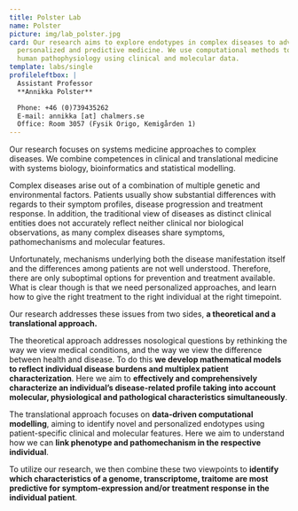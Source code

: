 ```yaml
---
title: Polster Lab
name: Polster
picture: img/lab_polster.jpg
card: Our research aims to explore endotypes in complex diseases to advance
  personalized and predictive medicine. We use computational methods to model
  human pathophysiology using clinical and molecular data.
template: labs/single
profileleftbox: |
  Assistant Professor  
  **Annikka Polster**

  Phone: +46 (0)739435262   
  E-mail: annikka [at] chalmers.se  
  Office: Room 3057 (Fysik Origo, Kemigården 1)
---
```

Our research focuses on systems medicine approaches to complex diseases. We combine competences in clinical and translational medicine with systems biology, bioinformatics and statistical modelling.  
 
Complex diseases arise out of a combination of multiple genetic and environmental factors. Patients usually show substantial differences with regards to their symptom profiles, disease progression and treatment response. In addition, the traditional view of diseases as distinct clinical entities does not accurately reflect neither clinical nor biological observations, as many complex diseases share symptoms, pathomechanisms and molecular features.  

Unfortunately, mechanisms underlying both the disease manifestation itself and the differences among patients are not well understood. Therefore, there are only suboptimal options for prevention and treatment available. What is clear though is that we need personalized approaches, and learn how to give the right treatment to the right individual at the right timepoint. 

Our research addresses these issues from two sides, **a theoretical and a translational approach.**

The theoretical approach addresses nosological questions by rethinking the way we view medical conditions, and the way we view the difference between health and disease. To do this **we develop mathematical models to reflect individual disease burdens and multiplex patient characterization**. Here we aim to **effectively and comprehensively characterize an individual’s disease-related profile taking into account molecular, physiological and pathological characteristics simultaneously**.

The translational approach focuses on **data-driven computational modelling**, aiming to identify novel and personalized endotypes using patient-specific clinical and molecular features. Here we aim to understand how we can **link phenotype and pathomechanism in the respective individual**.
 
To utilize our research, we then combine these two viewpoints to **identify which characteristics of a genome, transcriptome, traitome are most predictive for symptom-expression and/or treatment response in the individual patient**.
